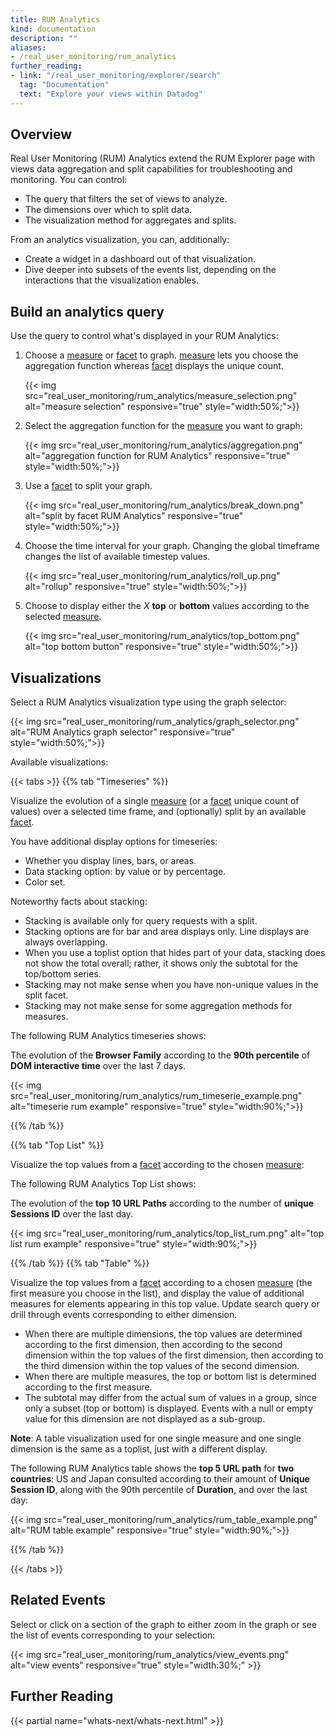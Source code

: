 ```yaml
---
title: RUM Analytics
kind: documentation
description: ""
aliases:
- /real_user_monitoring/rum_analytics
further_reading:
- link: "/real_user_monitoring/explorer/search"
  tag: "Documentation"
  text: "Explore your views within Datadog"
---
```


## Overview

Real User Monitoring (RUM) Analytics extend the RUM Explorer page with views data aggregation and split capabilities for troubleshooting and monitoring. You can control:

* The query that filters the set of views to analyze.
* The dimensions over which to split data.
* The visualization method for aggregates and splits.

From an analytics visualization, you can, additionally:

* Create a widget in a dashboard out of that visualization.
* Dive deeper into subsets of the events list, depending on the interactions that the visualization enables.

## Build an analytics query

Use the query to control what's displayed in your RUM Analytics:

1. Choose a [measure][1] or [facet][2] to graph. [measure][1] lets you choose the aggregation function whereas [facet][2] displays the unique count.

    {{< img src="real_user_monitoring/rum_analytics/measure_selection.png" alt="measure selection" responsive="true" style="width:50%;">}}
2. Select the aggregation function for the [measure][1] you want to graph:

    {{< img src="real_user_monitoring/rum_analytics/aggregation.png" alt="aggregation function for RUM Analytics" responsive="true" style="width:50%;">}}

3. Use a [facet][2] to split your graph.

    {{< img src="real_user_monitoring/rum_analytics/break_down.png" alt="split by facet RUM Analytics" responsive="true" style="width:50%;">}}

4. Choose the time interval for your graph.
  Changing the global timeframe changes the list of available timestep values.

    {{< img src="real_user_monitoring/rum_analytics/roll_up.png" alt="rollup" responsive="true" style="width:50%;">}}

4. Choose to display either the *X* **top** or **bottom** values according to the selected [measure][1].

    {{< img src="real_user_monitoring/rum_analytics/top_bottom.png" alt="top bottom button" responsive="true" style="width:50%;">}}

## Visualizations

Select a RUM Analytics visualization type using the graph selector:

{{< img src="real_user_monitoring/rum_analytics/graph_selector.png" alt="RUM Analytics graph selector" responsive="true" style="width:50%;">}}

Available visualizations:

{{< tabs >}}
{{% tab "Timeseries" %}}

Visualize the evolution of a single [measure][1] (or a [facet][2] unique count of values) over a selected time frame, and (optionally) split by an available [facet][2].

You have additional display options for timeseries:

* Whether you display lines, bars, or areas.
* Data stacking option: by value or by percentage.
* Color set.

Noteworthy facts about stacking:

* Stacking is available only for query requests with a split.
* Stacking options are for bar and area displays only. Line displays are always overlapping.
* When you use a toplist option that hides part of your data, stacking does not show the total overall; rather, it shows only the subtotal for the top/bottom series.
* Stacking may not make sense when you have non-unique values in the split facet.
* Stacking may not make sense for some aggregation methods for measures.

The following RUM Analytics timeseries shows:

The evolution of the **Browser Family** according to the **90th percentile** of **DOM interactive time** over the last 7 days.

{{< img src="real_user_monitoring/rum_analytics/rum_timeserie_example.png" alt="timeserie rum example" responsive="true" style="width:90%;">}}


[1]: /real_user_monitoring/rum_explorer/?tab=measures#facets-measures
[2]: /real_user_monitoring/rum_explorer/?tab=facets#facets-measures
{{% /tab %}}

{{% tab "Top List" %}}

Visualize the top values from a [facet][1] according to the chosen [measure][2]:

The following RUM Analytics Top List shows:

The evolution of the **top 10 URL Paths** according to the number of **unique Sessions ID** over the last day.

{{< img src="real_user_monitoring/rum_analytics/top_list_rum.png" alt="top list rum example" responsive="true" style="width:90%;">}}


[1]: /real_user_monitoring/rum_explorer/?tab=facets#facets-measures
[2]: /real_user_monitoring/rum_explorer/?tab=measures#facets-measures
{{% /tab %}}
{{% tab "Table" %}}

Visualize the top values from a [facet][1] according to a chosen [measure][2] (the first measure you choose in the list), and display the value of additional measures for elements appearing in this top value. Update search query or drill through events corresponding to either dimension.

* When there are multiple dimensions, the top values are determined according to the first dimension, then according to the second dimension within the top values of the first dimension, then according to the third dimension within the top values of the second dimension.
* When there are multiple measures, the top or bottom list is determined according to the first measure.
* The subtotal may differ from the actual sum of values in a group, since only a subset (top or bottom) is displayed. Events with a null or empty value for this dimension are not displayed as a sub-group.

 **Note**: A table visualization used for one single measure and one single dimension is the same as a toplist, just with a different display.

 The following RUM Analytics table shows the **top 5 URL path** for **two countries**: US and Japan consulted according to their amount of **Unique Session ID**, along with the 90th percentile of **Duration**, and over the last day:

{{< img src="real_user_monitoring/rum_analytics/rum_table_example.png" alt="RUM table example" responsive="true" style="width:90%;">}}

[1]: /real_user_monitoring/rum_explorer/?tab=facets#facets-measures
[2]: /real_user_monitoring/rum_explorer/?tab=measures#facets-measures
{{% /tab %}}

{{< /tabs >}}

## Related Events

Select or click on a section of the graph to either zoom in the graph or see the list of events corresponding to your selection:

{{< img src="real_user_monitoring/rum_analytics/view_events.png" alt="view events" responsive="true" style="width:30%;" >}}

## Further Reading

{{< partial name="whats-next/whats-next.html" >}}

[1]: /real_user_monitoring/rum_explorer/?tab=measures#facets-measures
[2]: /real_user_monitoring/rum_explorer/?tab=facets#facets-measures
